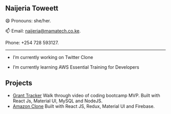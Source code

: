 ## Naijeria Toweett 
😄 Pronouns: she/her.

📫 
Email:  naijeria@mamatech.co.ke.

Phone:  +254 728 593127.

---

-   I’m currently working on Twitter Clone 

-   I’m currently learning AWS Essential Training for Developers

## Projects 

 - [Grant Tracker](https://www.youtube.com/watch?v=xk2gf_8qUTE) Walk through video of coding bootcamp MVP. Built with React Js, Material UI, MySQL and NodeJS.
 - [Amazon Clone](https://my-amazon-clone-ke.netlify.app) Built with React JS, Redux, Material UI and Firebase. 







